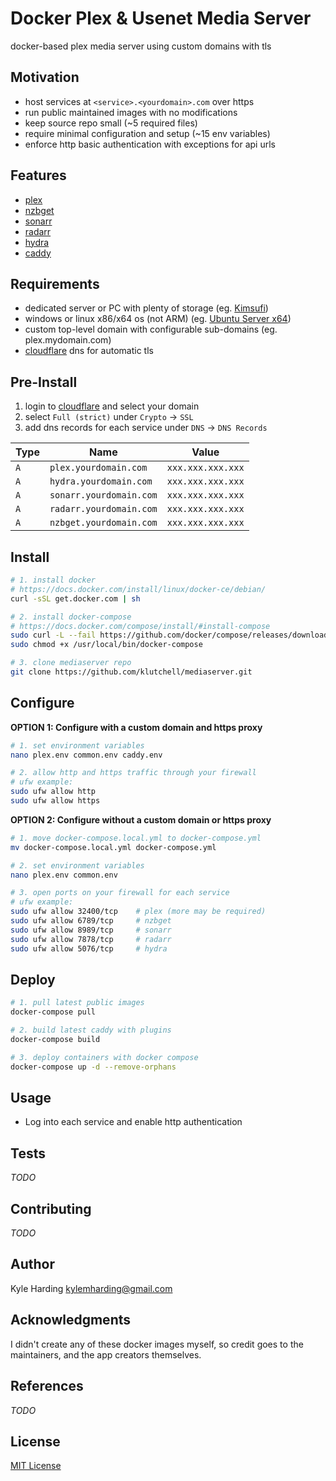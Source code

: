 # Docker Plex & Usenet Media Server #

docker-based plex media server using custom domains with tls

## Motivation

* host services at `<service>.<yourdomain>.com` over https
* run public maintained images with no modifications
* keep source repo small (~5 required files)
* require minimal configuration and setup (~15 env variables)
* enforce http basic authentication with exceptions for api urls

## Features

* [plex](https://plex.tv)
* [nzbget](https://nzbget.net)
* [sonarr](https://sonarr.tv)
* [radarr](https://radarr.video)
* [hydra](https://github.com/theotherp/nzbhydra2)
* [caddy](https://caddyserver.com/)

## Requirements

* dedicated server or PC with plenty of storage (eg. [Kimsufi](https://www.kimsufi.com/ca/en/servers.xml))
* windows or linux x86/x64 os (not ARM) (eg. [Ubuntu Server x64](https://www.ubuntu.com/download/server))
* custom top-level domain with configurable sub-domains (eg. plex.mydomain.com)
* [cloudflare](https://www.cloudflare.com/) dns for automatic tls

## Pre-Install

1. login to [cloudflare](https://www.cloudflare.com/) and select your domain
2. select `Full (strict)` under `Crypto` -> `SSL`
3. add dns records for each service under `DNS` -> `DNS Records`

|Type|Name|Value|
|---|---|---|
|`A`|`plex.yourdomain.com`|`xxx.xxx.xxx.xxx`|
|`A`|`hydra.yourdomain.com`|`xxx.xxx.xxx.xxx`|
|`A`|`sonarr.yourdomain.com`|`xxx.xxx.xxx.xxx`|
|`A`|`radarr.yourdomain.com`|`xxx.xxx.xxx.xxx`|
|`A`|`nzbget.yourdomain.com`|`xxx.xxx.xxx.xxx`|

## Install

```bash
# 1. install docker
# https://docs.docker.com/install/linux/docker-ce/debian/
curl -sSL get.docker.com | sh

# 2. install docker-compose
# https://docs.docker.com/compose/install/#install-compose
sudo curl -L --fail https://github.com/docker/compose/releases/download/1.23.1/run.sh -o /usr/local/bin/docker-compose
sudo chmod +x /usr/local/bin/docker-compose

# 3. clone mediaserver repo
git clone https://github.com/klutchell/mediaserver.git
```

## Configure

**OPTION 1: Configure with a custom domain and https proxy**

```bash
# 1. set environment variables
nano plex.env common.env caddy.env

# 2. allow http and https traffic through your firewall
# ufw example:
sudo ufw allow http
sudo ufw allow https
```

**OPTION 2: Configure without a custom domain or https proxy**

```bash
# 1. move docker-compose.local.yml to docker-compose.yml
mv docker-compose.local.yml docker-compose.yml

# 2. set environment variables
nano plex.env common.env

# 3. open ports on your firewall for each service
# ufw example:
sudo ufw allow 32400/tcp    # plex (more may be required)
sudo ufw allow 6789/tcp     # nzbget
sudo ufw allow 8989/tcp     # sonarr
sudo ufw allow 7878/tcp     # radarr
sudo ufw allow 5076/tcp     # hydra
```

## Deploy

```bash
# 1. pull latest public images
docker-compose pull

# 2. build latest caddy with plugins
docker-compose build

# 3. deploy containers with docker compose
docker-compose up -d --remove-orphans
```

## Usage

* Log into each service and enable http authentication

## Tests

_TODO_

## Contributing

_TODO_

## Author

Kyle Harding <kylemharding@gmail.com>

## Acknowledgments

I didn't create any of these docker images myself, so credit goes to the
maintainers, and the app creators themselves.

## References

_TODO_

## License

[MIT License](./LICENSE)
